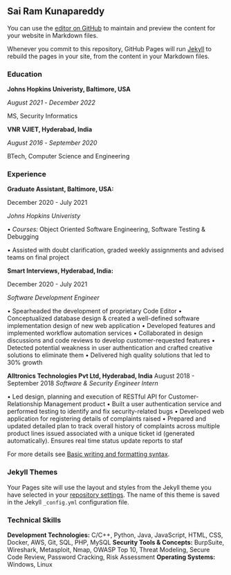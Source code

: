 ## Sai Ram Kunapareddy

You can use the [editor on GitHub](https://github.com/SaiRam25K/SaiRam25K.github.io/edit/main/README.md) to maintain and preview the content for your website in Markdown files.

Whenever you commit to this repository, GitHub Pages will run [Jekyll](https://jekyllrb.com/) to rebuild the pages in your site, from the content in your Markdown files.

### Education
**Johns Hopkins Univeristy, Baltimore, USA**

_August 2021_ - _December 2022_

 MS, Security Informatics

**VNR VJIET, Hyderabad, India**

_August 2016_ - _September 2020_

BTech, Computer Science and Engineering

### Experience
**Graduate Assistant, Baltimore, USA:**

December 2020 - July 2021

_Johns Hopkins Univeristy_

• _Courses:_ Object Oriented Software Engineering, Software Testing & Debugging

• Assisted with doubt clarification, graded weekly assignments and advised teams on final project

**Smart Interviews, Hyderabad, India:**    

December 2020 - July 2021

_Software Development Engineer_

• Spearheaded the development of proprietary Code Editor
• Conceptualized database design & created a well-defined software implementation design of new web application
• Developed features and implemented workflow automation services
• Collaborated in design discussions and code reviews to develop customer-requested features
• Detected potential weakness in user authentication and crafted creative solutions to eliminate them
• Delivered high quality solutions that led to 30% growth

**Alltronics Technologies Pvt Ltd, Hyderabad, India**   August 2018 - September 2018
_Software & Security Engineer Intern_

• Led design, planning and execution of RESTful API for Customer-Relationship Management product
• Built a user authentication service and performed testing to identify and fix security-related bugs
• Developed web application for registering details of complaints raised
• Prepared and updated detailed plan to track overall history of complaints across multiple product lines issued
associated with a unique ticket id (generated automatically). Ensures real time status update reports to staf

For more details see [Basic writing and formatting syntax](https://docs.github.com/en/github/writing-on-github/getting-started-with-writing-and-formatting-on-github/basic-writing-and-formatting-syntax).

### Jekyll Themes

Your Pages site will use the layout and styles from the Jekyll theme you have selected in your [repository settings](https://github.com/SaiRam25K/SaiRam25K.github.io/settings/pages). The name of this theme is saved in the Jekyll `_config.yml` configuration file.

### Technical Skills

**Development Technologies:**  C/C++, Python, Java, JavaScript, HTML, CSS, Docker, AWS, Git, SQL, PHP, MySQL
**Security Tools & Concepts:**  BurpSuite, Wireshark, Metasploit, Nmap, OWASP Top 10, Threat Modeling, Secure
Code Review, Password Cracking, Risk Assessment
**Operating Systems:** Windows, Linux
